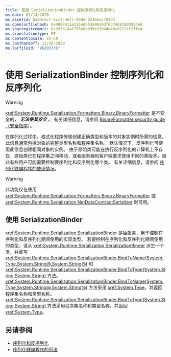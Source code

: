 ```yaml
---
title: 使用 SerializationBinder 控制序列化和反序列化
ms.date: 07/14/2020
ms.assetid: ba8dcecf-acc7-467c-939d-021bbac797d4
ms.openlocfilehash: be4068411e2154db53a9616df6cf4d83803954e6
ms.sourcegitcommit: bc293b14af795e0e999e3304dd40c0222cf2ffe4
ms.translationtype: MT
ms.contentlocale: zh-CN
ms.lasthandoff: 11/26/2020
ms.locfileid: "96293736"
---
```

# <a name="controlling-serialization-and-deserialization-with-serializationbinder"></a>使用 SerializationBinder 控制序列化和反序列化

> [!WARNING]
> <xref:System.Runtime.Serialization.Formatters.Binary.BinaryFormatter> 是不安全的， ***无法使其安全*** 。 有关详细信息，请参阅 [BinaryFormatter security guide （安全指南](../../../standard/serialization/binaryformatter-security-guide.md)）。

在序列化过程中，格式化程序传输创建正确类型和版本的对象实例时所需的信息。 此信息通常包括对象的完整类型名称和程序集名称。 默认情况下，反序列化可使用此信息创建相同对象的实例。 由于原始类可能在执行反序列化的计算机上不存在，原始类已在程序集之间移动，或者服务器和客户端要求使用不同的类版本，因此有些用户可能需要控制要序列化和反序列化哪个类。 有关详细信息，请参阅 [序列化联编程序的使用情况](../samples/usage-of-serialization-binder.md)。  
  
> [!WARNING]
> 此功能仅在使用 <xref:System.Runtime.Serialization.Formatters.Binary.BinaryFormatter> 或 <xref:System.Runtime.Serialization.NetDataContractSerializer> 时可用。  
  
## <a name="using-serializationbinder"></a>使用 SerializationBinder  

 <xref:System.Runtime.Serialization.SerializationBinder> 是抽象类，用于控制在序列化和反序列化期间使用的实际类型。 若要控制在序列化和反序列化期间使用的类型，请从 <xref:System.Runtime.Serialization.SerializationBinder> 派生一个类，并重写 <xref:System.Runtime.Serialization.SerializationBinder.BindToName(System.Type,System.String@,System.String@)> 和 <xref:System.Runtime.Serialization.SerializationBinder.BindToType(System.String,System.String)> 方法。 <xref:System.Runtime.Serialization.SerializationBinder.BindToName(System.Type,System.String@,System.String@)> 方法采用 <xref:System.Type>，并返回程序集名称和类型名称。 <xref:System.Runtime.Serialization.SerializationBinder.BindToType(System.String,System.String)> 方法采用程序集名称和类型名称，并返回 <xref:System.Type>。  
  
## <a name="see-also"></a>另请参阅

- [序列化和反序列化](serialization-and-deserialization.md)
- [序列化联编程序的用法](../samples/usage-of-serialization-binder.md)
